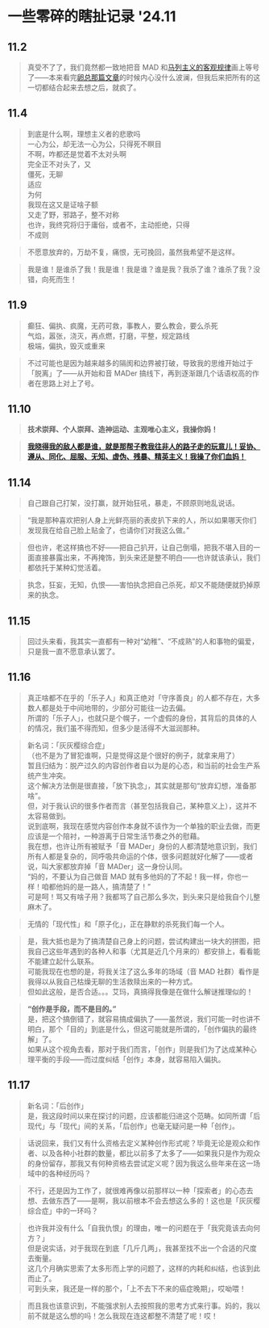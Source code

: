 # 一些零碎的瞎扯记录 '24.11

## 11.2

> 真受不了了，我们竟然都一致地把音 MAD 和[马列主义的客观规律](https://baike.baidu.com/item/%E5%AF%B9%E7%AB%8B%E7%BB%9F%E4%B8%80/298557)画上等号了——本来看完[卵总那篇文章](https://www.bilibili.com/opus/991838605848608776)的时候内心没什么波澜，但我后来把所有的这一切都结合起来去想之后，就疯了。

## 11.4

> 到底是什么啊，理想主义者的悲歌吗<br>
一心为公，却无法一心为公，只得死不瞑目<br>
不啊，咋都还是觉着不太对头啊<br>
完全正不对头了，又<br>
僵死，无聊<br>
适应<br>
为何<br>
我现在这又是证啥子额<br>
又走了野，邪路子，整不对称<br>
也许，我终究将归于庸俗，或者不，主动拒绝，只得<br>
不成则

> 不愿意放弃的，万劫不复，痛恨，无可挽回，虽然我希望不是这样。

> 我是谁！是谁杀了我！我是谁！我是谁？谁是我？我杀了谁？谁杀了我？没错，向死而生！

## 11.9

> 癫狂、偏执、疯魔，无药可救，事教人，要么教会，要么杀死<br>
气焰，嚣张，浇灭，再点燃，打磨，平整，规定路线<br>
极端，偏执，毁灭或重来

> 不过可能也是因为越来越多的隔阂和边界被打破，导致我的思维开始过于「脱离」了——从开始和音 MADer 搞线下，再到逐渐跟几个话语权高的作者在思路上对上了号。

## 11.10

> **技术崇拜、个人崇拜、造神运动、主观唯心主义，我操你妈！**

> [**我晓得我的敌人都是谁，就是那帮子教我往非人的路子走的玩意儿！妥协、遵从、同化、屈服、无知、虚伪、残暴、精英主义！我操了你们血妈！**](https://music.163.com/#/song?id=18831022)

## 11.14

> 自己跟自己打架，没打赢，就开始狂吼，暴走，不顾原则地乱说话。

> “我是那种喜欢把别人身上光鲜亮丽的表皮扒下来的人，所以如果哪天你们发现我在给自己脸上贴金了，也请你们对我这么做。”

> 但也许，老这样搞也不好——把自己扒开，让自己倒塌，把我不堪入目的一面直接暴露出来，不再掩饰，到头来还是整不明白——也许就该承认，我们都依托于某种幻觉活着。

> 执念，狂妄，无知，仇恨——害怕执念把自己杀死，却又不能随便就扔掉原来的执念。

## 11.15

> 回过头来看，我其实一直都有一种对“幼稚”、“不成熟”的人和事物的偏爱，只是我一直不愿意承认罢了。

## 11.16

> 真正啥都不在乎的「乐子人」和真正绝对「守序善良」的人都不存在，大多数人都是处于中间地带的，少部分可能往一边去偏。<br>
所谓的「乐子人」，也就只是个幌子，一个虚假的身份，其背后的具体的人的情况，我们虽不得而知，但多少是活得不大滋润那种。

> 新名词：「灰灰樱综合症」<br>
（也不是为了冒犯谁啊，只是觉得这是个很好的例子，就拿来用了）<br>
暂且归结为：脱产过久的内容创作者自以为是的心态，和当前的社会生产系统产生冲突。<br>
这个解决方法倒是很直接，「放下执念」，其实就是那句“放弃幻想，准备那啥”。<br>
但，对于我认识的很多作者而言（甚至包括我自己，某种意义上），这并不太容易做到。<br>
说到底啊，我现在感觉内容创作本身就不该作为一个单独的职业去做，而更应该是一个陪衬，一种游离于日常生活节奏之外的慰藉。<br>
我在想，也许让所有被赋予「音 MADer」身份的人都清楚地意识到，我们所有人都是复杂的，同呼吸共命运的个体，很多问题就好化解了——或者说，叫大家都放弃掉「音 MADer」这一身份认同。<br>
“妈的，不要认为自己做音 MAD 就有多他妈的了不起！我一样，你也一样！咱都他妈的是一路人，搞清楚了！”<br>
可是呵！骂又有啥子用？我都骂了自己那么多次，到头来只是给我自个儿整麻木了。

> 无情的「现代性」和「原子化」，正在静默的杀死我们每一个人。

> 是，我大抵也是为了搞清楚自己身上的问题，尝试构建出一块大的拼图，把我自己这些年遇到的各种人和事（尤其是近几个月来的）都安排上，看看能不能建立起什么联系。<br>
可能我现在也想的是，将我关注了这么多年的场域（音 MAD 社群）看作是我得以从我自己枯燥无聊的生活救赎出来的一种方式。<br>
但如此这般，是否合适。。。艾玛，真搞得我像是在做什么解谜推理似的！

> **“创作是手段，而不是目的。”**<br>
是，把这个搞倒错了，就容易搞成偏执了——虽然说，我们可能一时也讲不明白，那个「目的」到底是什么，但这可能就是所谓的，「创作偏执的最终解」了。<br>
如果从这个视角去看，那对于我们而言，「创作」则是我们为了达成某种心理平衡的手段——而过度纠结「创作」本身，就容易陷入偏执。

## 11.17

> 新名词：「后创作」<br>
是，我这段时间以来在探讨的问题，应该都能归进这个范畴。如同所谓「后现代」与「现代」间的关系，「后创作」也毫无疑问是一种「创作」。

> 话说回来，我们又有什么资格去定义某种创作形式呢？毕竟无论是观众和作者、以及各种小社群的数量，都比以前多了太多了——如果我只是作为观众的身份留存，那我又有何种资格去尝试定义呢？因为我这么些年来在这一场域中的各种经历吗？

> 不行，还是因为工作了，就很难再像以前那样以一种「探索者」的心态去想、去做东西了——是啊，我以前根本不会去想这么多的！这也是「灰灰樱综合症」中的一环吗？

> 也许我并没有什么「自我仇恨」的理由，唯一的问题在于「我究竟该去向何方？」<br>
但是说实话，对于我现在到底「几斤几两」，我甚至找不出一个合适的尺度去衡量。<br>
这几个月确实思索了太多形而上学的问题了，这样的内耗和纠结，也该到此而止了。<br>
可到头来，我还是一样的那个，「上不去下不来的癌症晚期」，哎呦喂！

> 而且我也该意识到，不能强求别人去按照我的思考方式来行事。妈的，我以前不就是这么想的吗！怎么我现在连这都整不清楚了呢！哎！